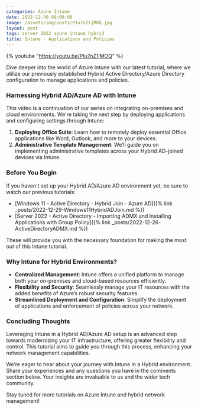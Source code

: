 ```yaml
---
categories: Azure Intune
date: 2022-12-30 09:00:00
image: /assets/img/posts/PIu7nZ1jMOQ.jpg
layout: post
tags: server 2022 azure intune hybrid
title: Intune - Applications and Policies
---
```


{% youtube "https://youtu.be/PIu7nZ1jMOQ" %}

Dive deeper into the world of Azure Intune with our latest tutorial, where we utilize our previously established Hybrid Active Directory/Azure Directory configuration to manage applications and policies.

### Harnessing Hybrid AD/Azure AD with Intune

This video is a continuation of our series on integrating on-premises and cloud environments. We're taking the next step by deploying applications and configuring settings through Intune:

1) **Deploying Office Suite**: Learn how to remotely deploy essential Office applications like Word, Outlook, and more to your devices.
2) **Administrative Template Management**: We’ll guide you on implementing administrative templates across your Hybrid AD-joined devices via Intune.

### Before You Begin

If you haven't set up your Hybrid AD/Azure AD environment yet, be sure to watch our previous tutorials:

- [Windows 11 - Active Directory - Hybrid Join - Azure AD]({% link _posts/2022-12-29-Windows11HybridADJoin.md %})
- [Server 2022 - Active Directory - Importing ADMX and Installing Applications with Group Policy]({% link _posts/2022-12-26-ActiveDirectoryADMX.md %})

These will provide you with the necessary foundation for making the most out of this Intune tutorial.

### Why Intune for Hybrid Environments?

- **Centralized Management**: Intune offers a unified platform to manage both your on-premises and cloud-based resources efficiently.
- **Flexibility and Security**: Seamlessly manage your IT resources with the added benefits of Azure’s robust security features.
- **Streamlined Deployment and Configuration**: Simplify the deployment of applications and enforcement of policies across your network.

### Concluding Thoughts

Leveraging Intune in a Hybrid AD/Azure AD setup is an advanced step towards modernizing your IT infrastructure, offering greater flexibility and control. This tutorial aims to guide you through this process, enhancing your network management capabilities.

We’re eager to hear about your journey with Intune in a Hybrid environment. Share your experiences and any questions you have in the comments section below. Your insights are invaluable to us and the wider tech community.

Stay tuned for more tutorials on Azure Intune and hybrid network management!